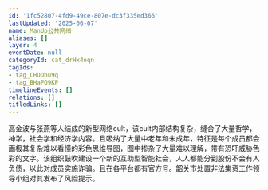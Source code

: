 ```yaml
---
id: '1fc52807-4fd9-49ce-807e-dc3f335ed366'
lastUpdated: '2025-06-07'
name: ManUp公共网络
aliases: []
layer: 4
eventDate: null
categoryId: cat_drHx4oqn
tagIds:
- tag_CHDDbu9q
- tag_BHaPQ9KP
timelineEvents: []
relations: []
titledLinks: []
---
```

高金波与张燕等人结成的新型网络cult，该cult内部结构复杂，缝合了大量哲学，神学，社会学和经济学内容。且吸纳了大量中老年和未成年，特征是每个成员都会画极其复杂难以看懂的彩色思维导图，图中掺杂了大量难以理解，带有恐吓威胁色彩的文字。该组织鼓吹建设一个新的互助型智能社会，人人都能分到股份不会有人负债，以此对成员实施诈骗。且在各平台都有官方号。韶关市处置非法集资工作领导小组对其发布了风险提示。
